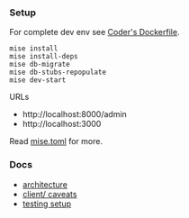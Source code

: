 ### Setup

For complete dev env see [Coder's Dockerfile](/devops/coder/Dockerfile).

```shell
mise install
mise install-deps
mise db-migrate
mise db-stubs-repopulate
mise dev-start
```

URLs
- http://localhost:8000/admin
- http://localhost:3000

Read [mise.toml](/mise.toml) for more.

### Docs

- [architecture](/docs/architecture.md)
- [client/ caveats](/docs/client-caveats.md)
- [testing setup](/docs/testing-setup.md)
